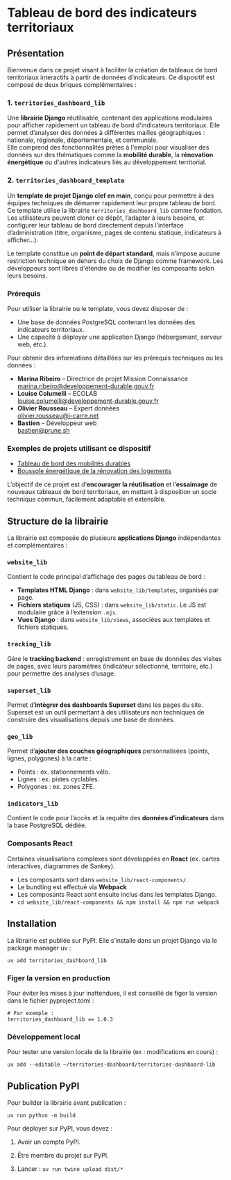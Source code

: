 # Tableau de bord des indicateurs territoriaux

## Présentation

Bienvenue dans ce projet visant à faciliter la création de tableaux de bord territoriaux interactifs à partir de données d’indicateurs. Ce dispositif est composé de deux briques complémentaires :

### 1. `territories_dashboard_lib`

Une **librairie Django** réutilisable, contenant des applications modulaires pour afficher rapidement un tableau de bord d'indicateurs territoriaux. Elle permet d’analyser des données à différentes mailles géographiques : nationale, régionale, départementale, et communale.  
Elle comprend des fonctionnalités prêtes à l'emploi pour visualiser des données sur des thématiques comme la **mobilité durable**, la **rénovation énergétique** ou d'autres indicateurs liés au développement territorial.

### 2. `territories_dashboard_template`

Un **template de projet Django clef en main**, conçu pour permettre à des équipes techniques de démarrer rapidement leur propre tableau de bord. Ce template utilise la librairie `territories_dashboard_lib` comme fondation.  
Les utilisateurs peuvent cloner ce dépôt, l’adapter à leurs besoins, et configurer leur tableau de bord directement depuis l’interface d’administration (titre, organisme, pages de contenu statique, indicateurs à afficher...).

Le template constitue un **point de départ standard**, mais n’impose aucune restriction technique en dehors du choix de Django comme framework. Les développeurs sont libres d'étendre ou de modifier les composants selon leurs besoins.

### Prérequis

Pour utiliser la librairie ou le template, vous devez disposer de :

-   Une base de données PostgreSQL contenant les données des indicateurs territoriaux.
-   Une capacité à déployer une application Django (hébergement, serveur web, etc.).

Pour obtenir des informations détaillées sur les prérequis techniques ou les données :

-   **Marina Ribeiro** – Directrice de projet Mission Connaissance  
    marina.ribeiro@developpement-durable.gouv.fr
-   **Louise Columelli** – ECOLAB  
    louise.columelli@developpement-durable.gouv.fr
-   **Olivier Rousseau** – Expert données  
    olivier.rousseau@i-carre.net
-   **Bastien** – Développeur web  
    bastien@prune.sh

### Exemples de projets utilisant ce dispositif

-   [Tableau de bord des mobilités durables](https://mobilite-durable-tdb.din.developpement-durable.gouv.fr)
-   [Boussole énergétique de la rénovation des logements](https://boussole-renovation.din.developpement-durable.gouv.fr)

L’objectif de ce projet est d’**encourager la réutilisation** et l’**essaimage** de nouveaux tableaux de bord territoriaux, en mettant à disposition un socle technique commun, facilement adaptable et extensible.

## Structure de la librairie

La librairie est composée de plusieurs **applications Django** indépendantes et complémentaires :

### `website_lib`

Contient le code principal d’affichage des pages du tableau de bord :

-   **Templates HTML Django** : dans `website_lib/templates`, organisés par page.
-   **Fichiers statiques** (JS, CSS) : dans `website_lib/static`. Le JS est modulaire grâce à l’extension `.mjs`.
-   **Vues Django** : dans `website_lib/views`, associées aux templates et fichiers statiques.

### `tracking_lib`

Gère le **tracking backend** : enregistrement en base de données des visites de pages, avec leurs paramètres (indicateur sélectionné, territoire, etc.) pour permettre des analyses d’usage.

### `superset_lib`

Permet d’**intégrer des dashboards Superset** dans les pages du site.  
Superset est un outil permettant à des utilisateurs non techniques de construire des visualisations depuis une base de données.

### `geo_lib`

Permet d’**ajouter des couches géographiques** personnalisées (points, lignes, polygones) à la carte :

-   Points : ex. stationnements vélo.
-   Lignes : ex. pistes cyclables.
-   Polygones : ex. zones ZFE.

### `indicators_lib`

Contient le code pour l’accès et la requête des **données d’indicateurs** dans la base PostgreSQL dédiée.

### Composants React

Certaines visualisations complexes sont développées en **React** (ex. cartes interactives, diagrammes de Sankey).

-   Les composants sont dans `website_lib/react-components/`.
-   Le bundling est effectué via **Webpack**
-   Les composants React sont ensuite inclus dans les templates Django.
-   `cd website_lib/react-components && npm install && npm run webpack`

## Installation

La librairie est publiée sur PyPI. Elle s’installe dans un projet Django via le package manager uv :

`uv add territories_dashboard_lib`

### Figer la version en production

Pour éviter les mises à jour inattendues, il est conseillé de figer la version dans le fichier pyproject.toml :

```
# Par exemple :
territories_dashboard_lib == 1.0.3
```

### Développement local

Pour tester une version locale de la librairie (ex : modifications en cours) :

`uv add --editable ~/territories-dashboard/territories-dashboard-lib`

## Publication PyPI

Pour builder la librairie avant publication :

`uv run python -m build`

Pour déployer sur PyPI, vous devez :

1. Avoir un compte PyPI.

2. Être membre du projet sur PyPI.

3. Lancer : `uv run twine upload dist/*`
